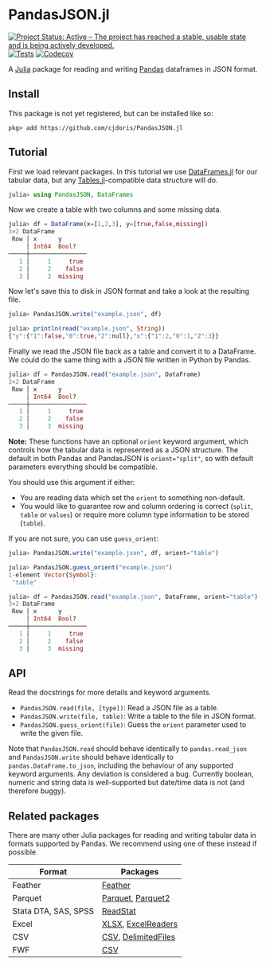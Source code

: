 # PandasJSON.jl

[![Project Status: Active – The project has reached a stable, usable state and is being actively developed.](https://www.repostatus.org/badges/latest/active.svg)](https://www.repostatus.org/#active)
[![Tests](https://github.com/cjdoris/PandasJSON.jl/actions/workflows/tests.yml/badge.svg)](https://github.com/cjdoris/PandasJSON.jl/actions/workflows/tests.yml)
[![Codecov](https://codecov.io/gh/cjdoris/PandasJSON.jl/branch/main/graph/badge.svg?token=A813UUIHGS)](https://codecov.io/gh/cjdoris/PandasJSON.jl)

A
[Julia](https://julialang.org/)
package for reading and writing
[Pandas](https://pandas.pydata.org/)
dataframes in JSON format.

## Install

This package is not yet registered, but can be installed like so:

```
pkg> add https://github.com/cjdoris/PandasJSON.jl
```

## Tutorial

First we load relevant packages. In this tutorial we use
[DataFrames.jl](https://dataframes.juliadata.org/stable/)
for our tabular data, but any
[Tables.jl](https://tables.juliadata.org/stable/)-compatible
data structure will do.

```julia
julia> using PandasJSON, DataFrames
```

Now we create a table with two columns and some missing data.

```julia
julia> df = DataFrame(x=[1,2,3], y=[true,false,missing])
3×2 DataFrame
 Row │ x      y
     │ Int64  Bool?
─────┼────────────────
   1 │     1     true
   2 │     2    false
   3 │     3  missing
```

Now let's save this to disk in JSON format and take a look at the resulting file.

```julia
julia> PandasJSON.write("example.json", df)

julia> println(read("example.json", String))
{"y":{"1":false,"0":true,"2":null},"x":{"1":2,"0":1,"2":3}}
```

Finally we read the JSON file back as a table and convert it to a DataFrame. We could do the
same thing with a JSON file written in Python by Pandas.

```julia
julia> df = PandasJSON.read("example.json", DataFrame)
3×2 DataFrame
 Row │ x      y
     │ Int64  Bool?
─────┼────────────────
   1 │     1     true
   2 │     2    false
   3 │     3  missing
```

**Note:** These functions have an optional `orient` keyword argument, which controls
how the tabular data is represented as a JSON structure. The default in both Pandas and
PandasJSON is `orient="split"`, so with default parameters everything should be compatible.

You should use this argument if either:
- You are reading data which set the `orient` to something non-default.
- You would like to guarantee row and column ordering is correct (`split`, `table` or
  `values`) or require more column type information to be stored (`table`).

If you are not sure, you can use `guess_orient`:

```julia
julia> PandasJSON.write("example.json", df, orient="table")

julia> PandasJSON.guess_orient("example.json")
1-element Vector{Symbol}:
 "table"

julia> df = PandasJSON.read("example.json", DataFrame, orient="table")
3×2 DataFrame
 Row │ x      y
     │ Int64  Bool?
─────┼────────────────
   1 │     1     true
   2 │     2    false
   3 │     3  missing
```

## API

Read the docstrings for more details and keyword arguments.
- `PandasJSON.read(file, [type])`: Read a JSON file as a table.
- `PandasJSON.write(file, table)`: Write a table to the file in JSON format.
- `PandasJSON.guess_orient(file)`: Guess the `orient` parameter used to write the given file.

Note that `PandasJSON.read` should behave identically to `pandas.read_json` and
`PandasJSON.write` should behave identically to `pandas.DataFrame.to_json`, including the
behaviour of any supported keyword arguments. Any deviation is considered a bug. Currently
boolean, numeric and string data is well-supported but date/time data is not (and therefore
buggy).

## Related packages

There are many other Julia packages for reading and writing tabular data in formats
supported by Pandas. We recommend using one of these instead if possible.

| Format | Packages |
| ------ | -------- |
| Feather | [Feather](https://feather.juliadata.org/stable/) |
| Parquet | [Parquet](https://github.com/JuliaIO/Parquet.jl), [Parquet2](https://expandingman.gitlab.io/Parquet2.jl/) |
| Stata DTA, SAS, SPSS | [ReadStat](https://github.com/queryverse/ReadStat.jl) |
| Excel | [XLSX](https://felipenoris.github.io/XLSX.jl/stable/), [ExcelReaders](https://github.com/queryverse/ExcelReaders.jl) |
| CSV | [CSV](https://csv.juliadata.org/stable/), [DelimitedFiles](https://docs.julialang.org/en/v1/stdlib/DelimitedFiles/) |
| FWF | [CSV](https://csv.juliadata.org/stable/examples.html#ignorerepeated_example) |
